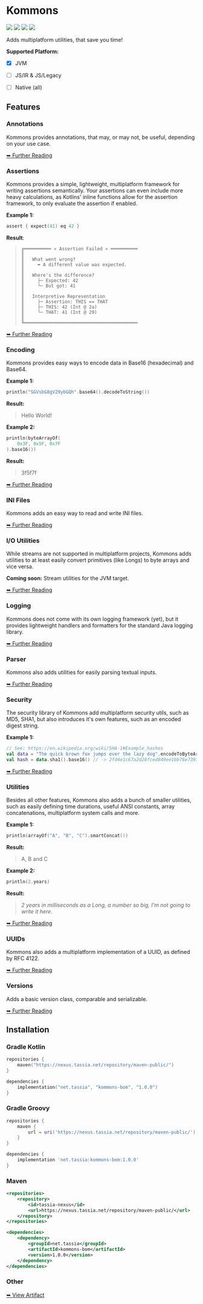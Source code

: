 # Kommons

![](https://img.shields.io/github/license/TASSIA710/kommons?label=License)
![](https://img.shields.io/github/v/release/TASSIA710/kommons?label=Stable)
![](https://img.shields.io/github/v/release/TASSIA710/kommons?label=Preview&include_prereleases)
![](https://img.shields.io/github/workflow/status/TASSIA710/kommons/Build/main?label=Build)

Adds multiplatform utilities, that save you time!

**Supported Platform:**

- [x] JVM
- [ ] JS/IR & JS/Legacy
- [ ] Native (all)





## Features

### Annotations

Kommons provides annotations, that may, or may not, be useful, depending on your use case.

[➥ Further Reading](https://github.com/TASSIA710/kommons/blob/main/docs/module/annotations/README.md)



### Assertions

Kommons provides a simple, lightweight, multiplatform framework for writing assertions semantically.
Your assertions can even include more heavy calculations, as Kotlins' inline functions allow for
the assertion framework, to only evaluate the assertion if enabled.

**Example 1:**
```kotlin
assert { expect(41) eq 42 }
```

**Result**:
> ```
> ╔══════════ « Assertion Failed » ══════════
> ║
> ║   What went wrong?
> ║     ➥ A different value was expected.
> ║
> ║   Where's the difference?
> ║     ├─ Expected: 42
> ║     └─ But got: 41
> ║
> ║   Interpretive Representation
> ║     ├─ Assertion: THIS == THAT
> ║     ├─ THIS: 42 (Int @ 2a)
> ║     └─ THAT: 41 (Int @ 29)
> ║
> ╚══════════════════════════════════════════
> ```

[➥ Further Reading](https://github.com/TASSIA710/kommons/blob/main/docs/module/assertions/README.md)



### Encoding

Kommons provides easy ways to encode data in Base16 (hexadecimal) and Base64.

**Example 1:**
```kotlin
println("SGVsbG8gV29ybGQh".base64().decodeToString())
```

**Result:**
> Hello World!

**Example 2:**
```kotlin
println(byteArrayOf(
    0x3F, 0x5F, 0x7F
).base16())
```

**Result:**
> 3f5f7f

[➥ Further Reading](https://github.com/TASSIA710/kommons/blob/main/docs/module/encoding/README.md)



### INI Files

Kommons adds an easy way to read and write INI files.

[➥ Further Reading](https://github.com/TASSIA710/kommons/blob/main/docs/module/ini-files/README.md)



### I/O Utilities

While streams are not supported in multiplatform projects, Kommons adds utilities to at least easily
convert primitives (like Longs) to byte arrays and vice versa.

**Coming soon:** Stream utilities for the JVM target.

[➥ Further Reading](https://github.com/TASSIA710/kommons/blob/main/docs/module/io/README.md)



### Logging

Kommons does not come with its own logging framework (yet), but it provides lightweight handlers
and formatters for the standard Java logging library.

[➥ Further Reading](https://github.com/TASSIA710/kommons/blob/main/docs/module/logging/README.md)



### Parser

Kommons also adds utilities for easily parsing textual inputs.

[➥ Further Reading](https://github.com/TASSIA710/kommons/blob/main/docs/module/parser/README.md)



### Security

The security library of Kommons add multiplatform security utils, such as MD5, SHA1,
but also introduces it's own features, such as an encoded digest string.

**Example 1:**
```kotlin
// See: https://en.wikipedia.org/wiki/SHA-1#Example_hashes
val data = "The quick brown fox jumps over the lazy dog".encodeToByteArray()
val hash = data.sha1().base16() // -> 2fd4e1c67a2d28fced849ee1bb76e7391b93eb12
```

[➥ Further Reading](https://github.com/TASSIA710/kommons/blob/main/docs/module/security/README.md)



### Utilities

Besides all other features, Kommons also adds a bunch of smaller utilities, such as easily defining
time durations, useful ANSI constants, array concatenations, multiplatform system calls and more.

**Example 1:**
```kotlin
println(arrayOf("A", "B", "C").smartConcat())
```

**Result:**
> A, B and C

**Example 2:**
```kotlin
println(2.years)
```

**Result:**
> *2 years in milliseconds as a Long, a number so big, I'm not going to write it here.*

[➥ Further Reading](https://github.com/TASSIA710/kommons/blob/main/docs/module/utils/README.md)



### UUIDs

Kommons also adds a multiplatform implementation of a UUID, as defined by RFC 4122.

[➥ Further Reading](https://github.com/TASSIA710/kommons/blob/main/docs/module/uuid/README.md)



### Versions

Adds a basic version class, comparable and serializable.

[➥ Further Reading](https://github.com/TASSIA710/kommons/blob/main/docs/module/version/README.md)





## Installation

### Gradle Kotlin

```kotlin
repositories {
    maven("https://nexus.tassia.net/repository/maven-public/")
}

dependencies {
    implementation("net.tassia", "kommons-bom", "1.0.0")
}
```

### Gradle Groovy

```groovy
repositories {
    maven {
        url = uri('https://nexus.tassia.net/repository/maven-public/')
    }
}

dependencies {
    implementation 'net.tassia:kommons-bom:1.0.0'
}
```

### Maven

```xml
<repositories>
    <repository>
        <id>tassia-nexus</id>
        <url>https://nexus.tassia.net/repository/maven-public/</url>
    </repository>
</repositories>

<dependencies>
    <dependency>
        <groupId>net.tassia</groupId>
        <artifactId>kommons-bom</artifactId>
        <version>1.0.0</version>
    </dependency>
</dependencies>
```

### Other

[➥ View Artifact](https://nexus.tassia.net/#browse/browse:maven-public:net%2Ftassia%2Fkommons-bom%2F1.0.0)
